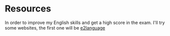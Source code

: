 # Resources

In order to improve my English skills and get  a high score in the exam. I'll try some websites, the  first one will be [e2language](https://www.e2language.com/)